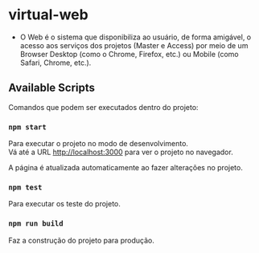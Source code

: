 # virtual-web

- O Web é o sistema que disponibiliza ao usuário, de forma amigável, o acesso aos serviços dos projetos (Master e Access) por meio de um Browser Desktop (como o Chrome, Firefox, etc.) ou Mobile (como Safari, Chrome, etc.).

## Available Scripts

Comandos que podem ser executados dentro do projeto:

### `npm start`

Para executar o projeto no modo de desenvolvimento.<br>
Vá até a URL [http://localhost:3000](http://localhost:3000) para ver o projeto no navegador.

A página é atualizada automaticamente ao fazer alterações no projeto.

### `npm test`

Para executar os teste do projeto.

### `npm run build`

Faz a construção do projeto para produção.
